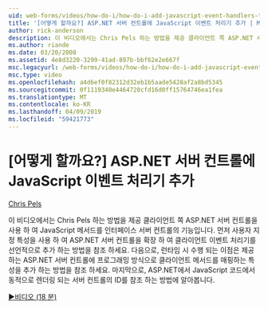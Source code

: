 ```yaml
---
uid: web-forms/videos/how-do-i/how-do-i-add-javascript-event-handlers-to-aspnet-server-controls
title: '[어떻게 할까요?] ASP.NET 서버 컨트롤에 JavaScript 이벤트 처리기 추가 | Microsoft Docs'
author: rick-anderson
description: 이 비디오에서는 Chris Pels 하는 방법을 제공 클라이언트 쪽 ASP.NET 서버 컨트롤을 사용 하 여 JavaScript 메서드를 인터페이스 server contr. 기능...
ms.author: riande
ms.date: 03/20/2008
ms.assetid: 4e8d3220-3299-41ad-897b-bbf62e2e667f
msc.legacyurl: /web-forms/videos/how-do-i/how-do-i-add-javascript-event-handlers-to-aspnet-server-controls
msc.type: video
ms.openlocfilehash: a4d6ef0f82312d32eb1b5aade5428af2a8bd5345
ms.sourcegitcommit: 0f1119340e4464720cfd16d0ff15764746ea1fea
ms.translationtype: MT
ms.contentlocale: ko-KR
ms.lasthandoff: 04/09/2019
ms.locfileid: "59421773"
---
```

# <a name="how-do-i-add-javascript-event-handlers-to-aspnet-server-controls"></a>[어떻게 할까요?] ASP.NET 서버 컨트롤에 JavaScript 이벤트 처리기 추가

[Chris Pels](https://twitter.com/chrispels)

이 비디오에서는 Chris Pels 하는 방법을 제공 클라이언트 쪽 ASP.NET 서버 컨트롤을 사용 하 여 JavaScript 메서드를 인터페이스 서버 컨트롤의 기능입니다. 먼저 사용자 지정 특성을 사용 하 여 ASP.NET 서버 컨트롤을 확장 하 여 클라이언트 이벤트 처리기를 선언적으로 추가 하는 방법을 참조 하세요. 다음으로, 런타임 시 수행 되는 이점은 제공 하는 ASP.NET 서버 컨트롤에 프로그래밍 방식으로 클라이언트 메서드를 매핑하는 특성을 추가 하는 방법을 참조 하세요. 마지막으로, ASP.NET에서 JavaScript 코드에서 동적으로 렌더링 되는 서버 컨트롤의 ID를 참조 하는 방법에 알아봅니다.

[&#9654;비디오 (18 분)](https://channel9.msdn.com/Blogs/ASP-NET-Site-Videos/how-do-i-add-javascript-event-handlers-to-aspnet-server-controls)
